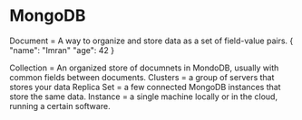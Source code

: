 # MongoDB
Document = A way to organize and store data as a set of field-value pairs.
{
  "name": "Imran"
  "age": 42
}

Collection = An organized store of documnets in MondoDB, usually with common fields between documents.
Clusters = a group of servers that stores your data
Replica Set = a few connected MongoDB instances that store the same data.
Instance = a single machine locally or in the cloud, running a certain software.
